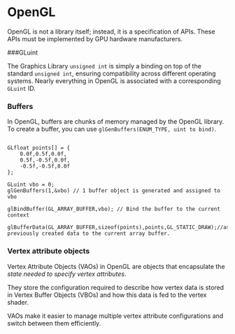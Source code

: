 # OpenGL

OpenGL is not a library itself; instead, it is a specification of APIs. These APIs must be implemented by GPU hardware manufacturers.

###GLuint

The Graphics Library `unsigned int` is simply a binding on top of the standard `unsigned int`, ensuring compatibility across different operating systems. Nearly everything in OpenGL is associated with a corresponding `GLuint` ID.

### Buffers

In OpenGL, buffers are chunks of memory managed by the OpenGL library. To create a buffer, you can use `glGenBuffers(ENUM_TYPE, uint to bind)`.

```

GLfloat points[] = {
    0.0f,0.5f,0.0f,
    0.5f,-0.5f,0.0f,
    -0.5f,-0.5f,0.0f
};

GLuint vbo = 0;
glGenBuffers(1,&vbo) // 1 buffer object is generated and assigned to vbo

glBindBuffer(GL_ARRAY_BUFFER,vbo); // Bind the buffer to the current context

glBufferData(GL_ARRAY_BUFFER,sizeof(points),points,GL_STATIC_DRAW);//assign previously created data to the current array buffer.

```


### Vertex attribute objects

Vertex Attribute Objects (VAOs) in OpenGL are objects that encapsulate the *state needed to specify vertex attributes*.

They store the configuration required to describe how vertex data is stored in Vertex Buffer Objects (VBOs) and how this data is fed to the vertex shader.

VAOs make it easier to manage multiple vertex attribute configurations and switch between them efficiently.


